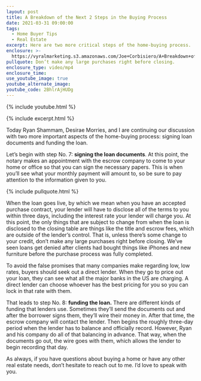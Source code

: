 ```yaml
---
layout: post
title: A Breakdown of the Next 2 Steps in the Buying Process
date: 2021-03-31 09:00:00
tags:
  - Home Buyer Tips
  - Real Estate
excerpt: Here are two more critical steps of the home-buying process.
enclosure: >-
  https://vyralmarketing.s3.amazonaws.com/Joe+Corbisiero/A+Breakdown+of+the+Next+2+Steps+in+the+Buying+Process.mp4
pullquote: Don’t make any large purchases right before closing.
enclosure_type: video/mp4
enclosure_time:
use_youtube_image: true
youtube_alternate_image:
youtube_code: 2BhlrAjHUDg
---
```

{% include youtube.html %}

{% include excerpt.html %}

Today Ryan Shammam, Desirae Morries, and I are continuing our discussion with two more important aspects of the home-buying process: signing loan documents and funding the loan.&nbsp;

Let’s begin with step No. 7: **signing the loan documents**. At this point, the notary makes an appointment with the escrow company to come to your home or office so that you can sign the necessary papers. This is when you’ll see what your monthly payment will amount to, so be sure to pay attention to the information given to you.

{% include pullquote.html %}

When the loan goes live, by which we mean when you have an accepted purchase contract, your lender will have to disclose all of the terms to you within three days, including the interest rate your lender will charge you. At this point, the only things that are subject to change from when the loan is disclosed to the closing table are things like the title and escrow fees, which are outside of the lender’s control. That is, unless there’s some change to your credit, don’t make any large purchases right before closing. We’ve seen loans get denied after clients had bought things like iPhones and new furniture before the purchase process was fully completed.

To avoid the false promises that many companies make regarding low, low rates, buyers should seek out a direct lender. When they go to price out your loan, they can see what all the major banks in the US are charging. A direct lender can choose whoever has the best pricing for you so you can lock in that rate with them.

That leads to step No. 8: **funding the loan.** There are different kinds of funding that lenders use. Sometimes they’ll send the documents out and after the borrower signs them, they’ll wire their money in. After that time, the escrow company will contact the lender. Then begins the roughly three-day period when the lender has to balance and officially record. However, Ryan and his company do all of that balancing in advance. That way, when the documents go out, the wire goes with them, which allows the lender to begin recording that day.

As always, if you have questions about buying a home or have any other real estate needs, don’t hesitate to reach out to me. I’d love to speak with you.
